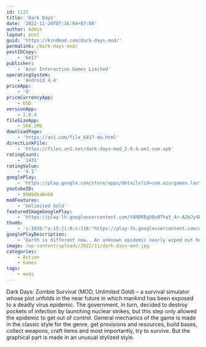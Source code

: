 ```yaml
---
id: 1125
title: 'Dark Days'
date: '2022-11-24T07:16:04+07:00'
author: Admin
layout: post
guid: 'https://kindmod.com/dark-days-mod/'
permalink: /dark-days-mod/
postIDCopy:
    - '6417'
publisher:
    - 'Azur Interactive Games Limited'
operatingSystem:
    - 'Android 4.4'
priceApp:
    - '0'
priceCurrencyApp:
    - USD
versionApp:
    - 2.0.4
fileSizeApp:
    - 568.2Mb
downloadPage:
    - 'https://an1.com/file_6417-dw.html'
directLinkFile:
    - 'https://files.an1.net/dark-days-mod_2.0.4-an1.com.apk'
ratingCount:
    - '1431'
ratingValue:
    - '4.1'
googlePlay:
    - 'https://play.google.com/store/apps/details?id=com.azurgames.lastday'
youtubeID:
    - 0kW9dkaNnb8
modFeatures:
    - 'Unlimited Gold'
featuredImageGooglePlay:
    - 'https://play-lh.googleusercontent.com/tANDRBgUBxBThaY_4r-A2bJy4EmNgALCkY_lqjmq0-NA-V8bW7Ob4UjTYV_FKeOAsA'
thumb:
    - 's:1936:"a:15:{i:0;s:116:"https://play-lh.googleusercontent.com/olhTl1af4d_Iv1L0E1uwcqLW9MNwMJWuGf1f7lQF02wjqZwOVpRKUrIwrPruSxVp_Yz1=w526-h296";i:1;s:115:"https://play-lh.googleusercontent.com/FEie2FP_a9tSXe9tyFXXEdzK9tyvH_s9ARC5eOot0eOA_BflQbluXJtQZSTWRnrYZnI=w526-h296";i:2;s:116:"https://play-lh.googleusercontent.com/FceUfshdqTgNeZZ7MeCNPnbkiT0koNvhQdKn42m5UGJuomgu_3uOxZ2uOlsyr7nEy1PS=w526-h296";i:3;s:114:"https://play-lh.googleusercontent.com/MNjF0gI1iIgsTN7gRM4RtYadA-po_ZBGC0wPov2CLlX-vOAYCbGzN1ABvnCN0yOI7A=w526-h296";i:4;s:114:"https://play-lh.googleusercontent.com/TA2qro7zMyoK-1tBXNYgmftmvTe1W0P1V7xI-b2PN8EZ5THPDdL5tseAPsrUxcjBww=w526-h296";i:5;s:116:"https://play-lh.googleusercontent.com/mmxN8dM0cdETckFuIad4AOPfOrWcqukeoq7uSmuTPXOrEL2creTinbPflaeDxuef9ugK=w526-h296";i:6;s:115:"https://play-lh.googleusercontent.com/hfd9SxP69S5GzptLVnrKm-sOV_F5_s0x2bOSONSG0lEWceKThMugFbtPW5f0jWRMpwA=w526-h296";i:7;s:116:"https://play-lh.googleusercontent.com/MW3N3e1lq9jfwzjBo-fomlTr-2LaMNO4f_rE_uZDhZimCZThnA6wCbR9hcvjzuKAct4r=w526-h296";i:8;s:116:"https://play-lh.googleusercontent.com/sDVsEMK9iQVBQqr0NLb7MgloomOfnOw8YQWW3W5tNIuxEr1zuI-ae9pHXtczXrXcHusX=w526-h296";i:9;s:115:"https://play-lh.googleusercontent.com/RcdqrgSNZ7V8foqTaHozPoOMU6Vaf3miMxvspGbw7RQRJdoNwoxl5VsXwx5CKlcM13A=w526-h296";i:10;s:115:"https://play-lh.googleusercontent.com/-slDoszbWSvlnTQ1h7ZO_CVHl_r7WxRJ03ilpq70S35hZgyjy6UZTJXdSDbsUmAB2OU=w526-h296";i:11;s:115:"https://play-lh.googleusercontent.com/ejbcY83FGenqKFOL06_uvE4kTV0JrCLhAv3oMPIzJPzxLahl59aXugTP7Gwo7kWCOEE=w526-h296";i:12;s:116:"https://play-lh.googleusercontent.com/oe9imbZ8ZnZTa_GB-Opzmbci3BNi1nAOtm0wT-kpvWEv3yKHzRm6bAJ-rd_OZ76vpgYS=w526-h296";i:13;s:115:"https://play-lh.googleusercontent.com/va8xaYmlrNdpzl3r0Usero82SsRIuOlHPtUVVIH_0pOD2cF9_JlHHs70tZhZ1ad__mg=w526-h296";i:14;s:115:"https://play-lh.googleusercontent.com/z0e9LIL_hs1hVr2X6F7ToUZOhv5aY3mU1JqUa9IrkJSR6Q1SoNfYkktmjFZPHtwdnWU=w526-h296";}";'
googlePlayDescription:
    - 'Earth is different now.. An unknown epidemic nearly wiped out humanity, dooming it to an eternal struggle for survival. Almost the entire population was turned into bloodthirsty zombies.. The apocalypse struck and cities were overrun with the walking dead. The military dropped nuclear bombs in the most infected areas, but it was too late. The epidemic was out of control. All hope was lost.'
image: /wp-content/uploads/2022/11/dark-days-mod.jpg
categories:
    - Action
    - Games
tags:
    - mods
---
```


Dark Days: Zombie Survival (MOD, Unlimited Gold) – a survival simulator whose plot unfolds in the near future in which mankind has been exposed to a deadly virus epidemic. The government, in turn, decided to destroy pockets of infection by launching nuclear strikes, but this step only allowed the epidemic to get out of control. General mechanics of the game is made in the classic style for the genre, get provisions and resources, build bases, collect weapons, craft items and most importantly, try to survive. But the graphical part is made in an unusual stylized style.